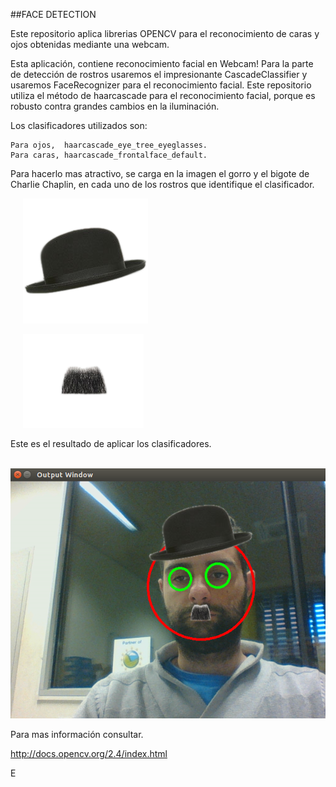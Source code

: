 ﻿##FACE DETECTION

Este repositorio aplica librerias OPENCV para el reconocimiento de caras y ojos obtenidas mediante una webcam.

 
Esta aplicación, contiene reconocimiento facial en Webcam! 
Para la parte de detección de rostros usaremos el impresionante CascadeClassifier y usaremos FaceRecognizer para el reconocimiento facial. Este repositorio utiliza el método de haarcascade para el reconocimiento facial, porque es robusto contra grandes cambios en la iluminación.


Los clasificadores utilizados son:

	Para ojos,  haarcascade_eye_tree_eyeglasses.
	Para caras, haarcascade_frontalface_default.

Para hacerlo mas atractivo, se carga en la imagen el gorro y el bigote de Charlie Chaplin, en cada uno de los rostros que identifique el clasificador.

&nbsp;&nbsp;&nbsp;&nbsp; ![Polynomial basis expansion](img/hat.png)  

&nbsp;&nbsp;&nbsp;&nbsp; ![Polynomial basis expansion](img/moustache.png)  
	


Este es el resultado de aplicar los clasificadores.

&nbsp;&nbsp;&nbsp;&nbsp; ![Polynomial basis expansion](img/face.png)  


Para mas información consultar.

http://docs.opencv.org/2.4/index.html





E
